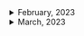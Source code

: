 <details>
<summary>February, 2023</summary>

1. [[Golang] 헷갈리는 Type assertion 이해하기](https://iamjjanga.tistory.com/47)
1. [Stackoverflow - Is there a `go uninstall`?](https://stackoverflow.com/questions/66663173/is-there-a-go-uninstall)
1. [[Go] golang 절대경로, 상대경로 구하기](https://park-duck.tistory.com/entry/Go-golang-%EC%A0%88%EB%8C%80%EA%B2%BD%EB%A1%9C-%EC%83%81%EB%8C%80%EA%B2%BD%EB%A1%9C-%EA%B5%AC%ED%95%98%EA%B8%B0)
1. [Github: uber-go/zap: Example of setting output file #294](https://github.com/uber-go/zap/issues/294)
1. [Go docs: Add a test](https://go.dev/doc/tutorial/add-a-test)
1. [go mod: cannot find module providing package](https://stackoverflow.com/questions/55631569/go-mod-cannot-find-module-providing-package)
1. [Github: uber-go/zap: Question: WIndows - How to specify full path to log file name #994](https://github.com/uber-go/zap/issues/994)
1. [How can I use go.uber.org/zap lib to print different color with different log level and append log to different file depend on the log level?](https://stackoverflow.com/questions/43123871/how-can-i-use-go-uber-org-zap-lib-to-print-different-color-with-different-log-le)
1. [How to check the type of a value in Go](https://freshman.tech/snippets/go/check-type-of-value/)
1. [How can I get the string representation of a struct?](https://stackoverflow.com/questions/16331063/how-can-i-get-the-string-representation-of-a-struct)
1. [Golang context](https://www.educative.io/answers/golang-context)
1. [Skip some tests with go test](https://stackoverflow.com/questions/24030059/skip-some-tests-with-go-test)
1. [Skip tests in Go](https://blog.dharnitski.com/2019/04/29/skip-tests-in-go/)
1. [Retrieving data from GORM Raw() Query](https://stackoverflow.com/questions/67964078/retrieving-data-from-gorm-raw-query)
1. [Go by Example: Pointers](https://gobyexample.com/pointers)
1. [How do I compare strings in GoLang?](https://stackoverflow.com/questions/34383705/how-do-i-compare-strings-in-golang)

</details>

<details>
<summary>March, 2023</summary>

1. [What is the difference between go get and go install?](https://stackoverflow.com/questions/24878737/what-is-the-difference-between-go-get-and-go-install)
1. [Why Developers Use Go Language for Web Servers](https://www.zco.com/blog/why-developers-use-go-language-for-web-servers/)
1. [Why GoLang for Blockchain?](https://medium.com/@pkthakur01/why-golang-for-blockchain-40f874f2ce1b)
1. [Reading Image in Go](https://stackoverflow.com/questions/49594259/reading-image-in-go)
1. [Converting Images to Base64 in GoLang](https://stackoverflow.com/questions/69095118/converting-images-to-base64-in-golang)
1. [How to retrieve the base64 encoding for any image in Go](https://freshman.tech/snippets/go/image-to-base64/)
1. [[Golang] 고랭에서 json 데이터 읽고 파싱하기](https://soyoung-new-challenge.tistory.com/100)
1. [[Golang] Interface](https://dev-yakuza.posstree.com/ko/golang/interface/)
1. [Regexp Examples: MatchString, MustCompile](https://www.dotnetperls.com/regexp-go)
1. [Kinda "method overloading" in Go?](https://stackoverflow.com/questions/53899307/kinda-method-overloading-in-go)
1. [Go Workspace & Runtime Explained in 5 Minutes](https://youtu.be/k8LClK96NZ4)
1. [Go Workspaces Explained in 5 Minutes](https://youtu.be/RLtIeZQfrxY)
1. []()
1. []()
1. []()
1. []()
1. []()
1. []()

</details>
